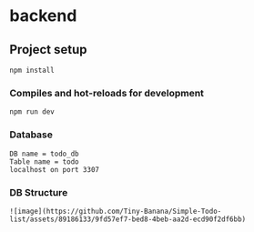 # backend

## Project setup
```
npm install
```

### Compiles and hot-reloads for development
```
npm run dev
```

### Database
```
DB name = todo_db
Table name = todo
localhost on port 3307
```

### DB Structure
```
![image](https://github.com/Tiny-Banana/Simple-Todo-list/assets/89186133/9fd57ef7-bed8-4beb-aa2d-ecd90f2df6bb)
```

